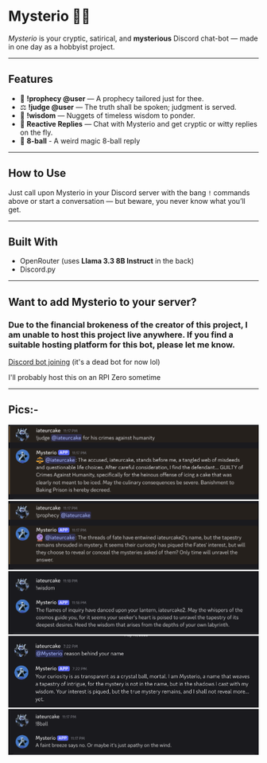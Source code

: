 # Mysterio 🤖🔮

*Mysterio* is your cryptic, satirical, and **mysterious** Discord chat-bot — made in one day as a hobbyist project.

---

## Features

- 🔮 **!prophecy @user** — A prophecy tailored just for thee. 
- ⚖️  **!judge @user** — The truth shall be spoken; judgment is served.
- 📜 **!wisdom** — Nuggets of timeless wisdom to ponder.
- 💬 **Reactive Replies** — Chat with Mysterio and get cryptic or witty replies on the fly.
- 🎱 **8-ball** - A weird magic 8-ball reply
---

## How to Use

Just call upon Mysterio in your Discord server with the bang `!` commands above or start a conversation — but beware, you never know what you’ll get.

---

## Built With

- OpenRouter (uses **Llama 3.3 8B Instruct** in the back)
- Discord.py

---

## Want to add Mysterio to your server?

### Due to the financial brokeness of the creator of this project, I am unable to host this project live anywhere. If you find a suitable hosting platform for this bot, please let me know. 

[Discord bot joining](https://discord.com/oauth2/authorize?client_id=1373682787340517528) (it's a dead bot for now lol)

I'll probably host this on an RPI Zero sometime

---


## Pics:-

![Pic 1](images/pic1.png)
![Pic 2](images/pic2.png)
![Pic 3](images/pic3.png)
![Pic 4](images/pic4.png)
![Pic 5](images/pic5.png)
